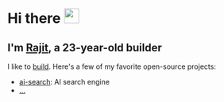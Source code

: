 # Hi there <img src="https://raw.githubusercontent.com/MartinHeinz/MartinHeinz/master/wave.gif" width="30px">

## I'm [Rajit](https://rajitkhanna.com), a 23-year-old builder

I like to [build](https://rajitkhanna.com/build). Here's a few of my favorite open-source projects:

- [ai-search](https://github.com/rajitkhanna/search_engine): AI search engine
- [...](https://rajitkhanna.com/build)

